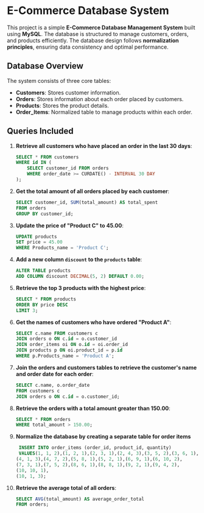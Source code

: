 # E-Commerce Database System

This project is a simple **E-Commerce Database Management System** built using **MySQL**. The database is structured to manage customers, orders, and products efficiently. The database design follows **normalization principles**, ensuring data consistency and optimal performance.

## Database Overview

The system consists of three core tables:

- **Customers**: Stores customer information.
- **Orders**: Stores information about each order placed by customers.
- **Products**: Stores the product details.
- **Order_Items**: Normalized table to manage products within each order.
## Queries Included

1. **Retrieve all customers who have placed an order in the last 30 days**:
    ```sql
    SELECT * FROM customers 
    WHERE id IN (
        SELECT customer_id FROM orders 
        WHERE order_date >= CURDATE() - INTERVAL 30 DAY
    );
    ```

2. **Get the total amount of all orders placed by each customer**:
    ```sql
    SELECT customer_id, SUM(total_amount) AS total_spent 
    FROM orders 
    GROUP BY customer_id;
    ```

3. **Update the price of "Product C" to 45.00**:
    ```sql
    UPDATE products 
    SET price = 45.00 
    WHERE Products_name = 'Product C';
    ```

4. **Add a new column `discount` to the `products` table**:
    ```sql
    ALTER TABLE products 
    ADD COLUMN discount DECIMAL(5, 2) DEFAULT 0.00;
    ```

5. **Retrieve the top 3 products with the highest price**:
    ```sql
    SELECT * FROM products 
    ORDER BY price DESC 
    LIMIT 3;
    ```

6. **Get the names of customers who have ordered "Product A"**:
    ```sql
    SELECT c.name FROM customers c
    JOIN orders o ON c.id = o.customer_id
    JOIN order_items oi ON o.id = oi.order_id
    JOIN products p ON oi.product_id = p.id
    WHERE p.Products_name = 'Product A';
    ```

7. **Join the orders and customers tables to retrieve the customer's name and order date for each order**:
    ```sql
    SELECT c.name, o.order_date 
    FROM customers c 
    JOIN orders o ON c.id = o.customer_id;
    ```

8. **Retrieve the orders with a total amount greater than 150.00**:
    ```sql
    SELECT * FROM orders 
    WHERE total_amount > 150.00;
    ```

9. **Normalize the database by creating a separate table for order items**
    ```sql
     INSERT INTO order_items (order_id, product_id, quantity)
     VALUES(1, 1, 2),(1, 2, 1),(2, 3, 1),(2, 4, 3),(3, 5, 2),(3, 6, 1),
    (4, 1, 3),(4, 7, 2),(5, 8, 1),(5, 2, 1),(6, 9, 1),(6, 10, 2),
    (7, 3, 1),(7, 5, 2),(8, 6, 1),(8, 8, 1),(9, 2, 1),(9, 4, 2),
    (10, 10, 1),
    (10, 1, 3);

10. **Retrieve the average total of all orders**:
    ```sql
    SELECT AVG(total_amount) AS average_order_total 
    FROM orders;
    ```
